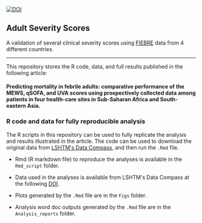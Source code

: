 <a href="https://zenodo.org/doi/10.5281/zenodo.13376618"><img src="https://zenodo.org/badge/400505843.svg" alt="DOI"></a>

## Adult Severity Scores 
A validation of several clinical severity scores using [FIEBRE](https://www.lshtm.ac.uk/research/centres-projects-groups/fiebre) data from 4 different countries. 

--------------------------------------------------------------------------------

This repository stores the R code, data, and full results published in the following article: 

#### Predicting mortality in febrile adults: comparative performance of the MEWS, qSOFA, and UVA scores using prospectively collected data among patients in four health-care sites in Sub-Saharan Africa and South-eastern Asia. 

### R code and data for fully reproducible analysis

The R scripts in this repository can be used to fully replicate the analysis and results illustrated in the article. The code can be used to download the original data from [LSHTM's Data Compass](https://datacompass.lshtm.ac.uk), and then run the `.Rmd` file.

  * Rmd (R markdown file) to reproduce the analyses is available in the `Rmd_script` folder. 

  * Data used in the analyses is available from LSHTM's Data Compass at the following [DOI](https://datacompass.lshtm.ac.uk). 

  * Plots generated by the `.Rmd` file are in the `Figs` folder. 

  * Analysis word doc outputs generated by the `.Rmd` file are in the `Analysis_reports` folder. 
  
